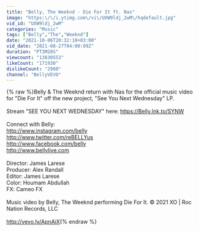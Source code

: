 ```yaml
---
title: "Belly, The Weeknd - Die For It ft. Nas"
image: "https:\/\/i.ytimg.com\/vi\/UXW9ldj_2wM\/hqdefault.jpg"
vid_id: "UXW9ldj_2wM"
categories: "Music"
tags: ["Belly","The","Weeknd"]
date: "2021-10-06T20:32:10+03:00"
vid_date: "2021-08-27T04:00:09Z"
duration: "PT3M28S"
viewcount: "13830553"
likeCount: "171930"
dislikeCount: "2980"
channel: "BellyVEVO"
---
```

{% raw %}Belly &amp; The Weeknd return with Nas for the official music video for &quot;Die For It&quot; off the new project, &quot;See You Next Wednesday&quot; LP.<br /><br />Stream &quot;SEE YOU NEXT WEDNESDAY&quot; here: <a rel="nofollow" target="blank" href="https://Belly.lnk.to/SYNW">https://Belly.lnk.to/SYNW</a><br /><br />Connect with Belly: <br /><a rel="nofollow" target="blank" href="http://www.instagram.com/belly">http://www.instagram.com/belly</a><br /><a rel="nofollow" target="blank" href="http://www.twitter.com/reBELLYus">http://www.twitter.com/reBELLYus</a><br /><a rel="nofollow" target="blank" href="http://www.facebook.com/belly">http://www.facebook.com/belly</a><br /><a rel="nofollow" target="blank" href="http://www.bellylive.com">http://www.bellylive.com</a><br /><br />Director: James Larese<br />Producer: Alex Randall<br />Editor: James Larese<br />Color: Houmam Abdullah<br />FX: Cameo FX<br /><br />Music video by Belly, The Weeknd performing Die For It. © 2021 XO | Roc Nation Records, LLC<br /><br /><a rel="nofollow" target="blank" href="http://vevo.ly/ApnAiX">http://vevo.ly/ApnAiX</a>{% endraw %}

